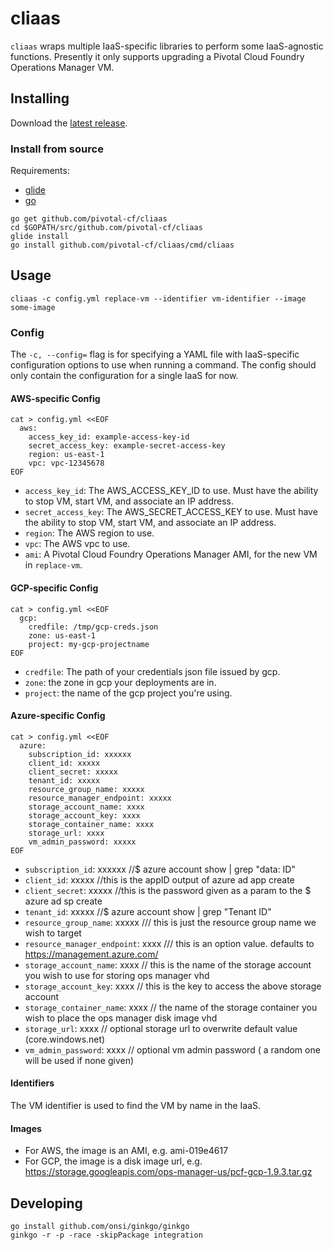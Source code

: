 # cliaas

`cliaas` wraps multiple IaaS-specific libraries to perform some IaaS-agnostic
functions. Presently it only supports upgrading a Pivotal Cloud Foundry
Operations Manager VM.

## Installing

Download the [latest release](https://github.com/pivotal-cf/cliaas/releases/latest).

### Install from source

Requirements:

* [glide](https://github.com/masterminds/glide)
* [go](https://golang.org)

```
go get github.com/pivotal-cf/cliaas
cd $GOPATH/src/github.com/pivotal-cf/cliaas
glide install
go install github.com/pivotal-cf/cliaas/cmd/cliaas
```

## Usage

`cliaas -c config.yml replace-vm --identifier vm-identifier --image some-image`

### Config

The `-c, --config=` flag is for specifying a YAML file with IaaS-specific configuration options to use when running a command. The config should only contain the configuration for a single IaaS for now.

#### AWS-specific Config

```
cat > config.yml <<EOF
  aws:
    access_key_id: example-access-key-id
    secret_access_key: example-secret-access-key
    region: us-east-1
    vpc: vpc-12345678
EOF
```

* `access_key_id`: The AWS_ACCESS_KEY_ID to use. Must have the ability to stop VM, start VM, and associate an IP address.
* `secret_access_key`: The AWS_SECRET_ACCESS_KEY to use. Must have the ability to stop VM, start VM, and associate an IP address.
* `region`: The AWS region to use.
* `vpc`: The AWS vpc to use.
* `ami`: A Pivotal Cloud Foundry Operations Manager AMI, for the new VM in `replace-vm`.

#### GCP-specific Config

```
cat > config.yml <<EOF
  gcp:
    credfile: /tmp/gcp-creds.json
    zone: us-east-1
    project: my-gcp-projectname
EOF
```

* `credfile`: The path of your credentials json file issued by gcp.
* `zone`: the zone in gcp your deployments are in.
* `project`: the name of the gcp project you're using.

#### Azure-specific Config

```
cat > config.yml <<EOF
  azure:
    subscription_id: xxxxxx 
    client_id: xxxxx
    client_secret: xxxxx
    tenant_id: xxxxx
    resource_group_name: xxxxx
    resource_manager_endpoint: xxxxx
    storage_account_name: xxxx
    storage_account_key: xxxx
    storage_container_name: xxxx
    storage_url: xxxx
    vm_admin_password: xxxxx
EOF
```

* `subscription_id`: xxxxxx //$ azure account show | grep "data: ID" 
* `client_id`: xxxxx //this is the appID output of azure ad app create
* `client_secret`: xxxxx //this is the password given as a param to the $ azure ad sp create
* `tenant_id`: xxxxx //$ azure account show | grep "Tenant ID"
* `resource_group_name`: xxxxx /// this is just the resource group name we wish to target
* `resource_manager_endpoint`: xxxx /// this is an option value. defaults to https://management.azure.com/
* `storage_account_name`: xxxx // this is the name of the storage account you wish to use for storing ops manager vhd
* `storage_account_key`: xxxx // this is the key to access the above storage account
* `storage_container_name`: xxxx // the name of the storage container you wish to place the ops manager disk image vhd
* `storage_url`: xxxx // optional storage url to overwrite default value (core.windows.net)
* `vm_admin_password`: xxxx // optional vm admin password ( a random one will be
  used if none given)
#### Identifiers

The VM identifier is used to find the VM by name in the IaaS.

#### Images

* For AWS, the image is an AMI, e.g. ami-019e4617
* For GCP, the image is a disk image url, e.g. https://storage.googleapis.com/ops-manager-us/pcf-gcp-1.9.3.tar.gz

## Developing

```
go install github.com/onsi/ginkgo/ginkgo
ginkgo -r -p -race -skipPackage integration
```
